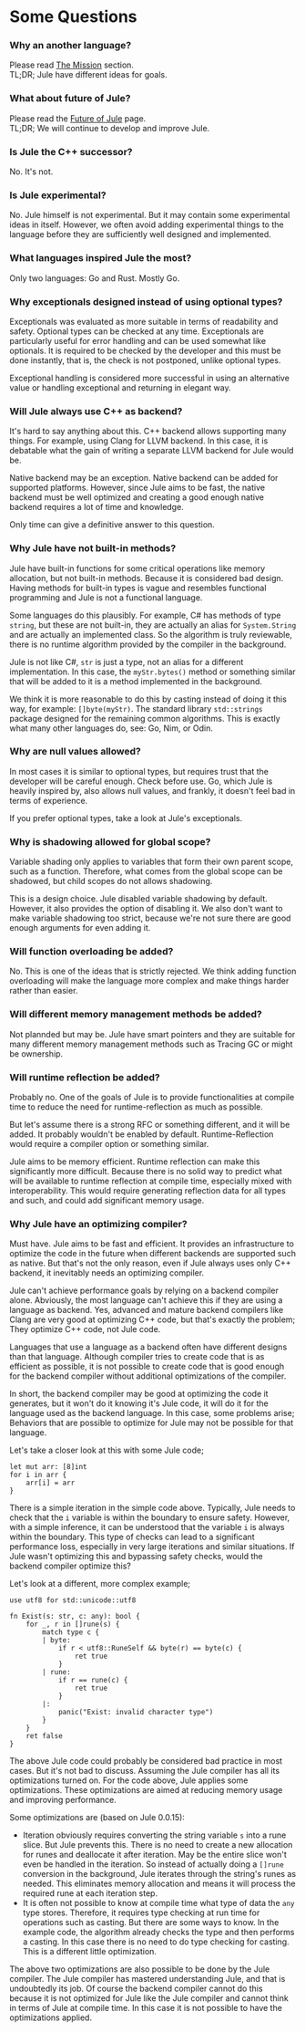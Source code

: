 # Some Questions

### Why an another language?

Please read [The Mission](/the-mission) section.\
TL;DR; Jule have different ideas for goals.

### What about future of Jule?

Please read the [Future of Jule](https://jule.dev/future-of-jule) page.\
TL;DR; We will continue to develop and improve Jule.

### Is Jule the C++ successor?

No. It's not.

### Is Jule experimental?

No. Jule himself is not experimental. But it may contain some experimental ideas in itself. However, we often avoid adding experimental things to the language before they are sufficiently well designed and implemented.

### What languages inspired Jule the most?

Only two languages: Go and Rust. Mostly Go.

### Why exceptionals designed instead of using optional types?

Exceptionals was evaluated as more suitable in terms of readability and safety. Optional types can be checked at any time. Exceptionals are particularly useful for error handling and can be used somewhat like optionals. It is required to be checked by the developer and this must be done instantly, that is, the check is not postponed, unlike optional types.

Exceptional handling is considered more successful in using an alternative value or handling exceptional and returning in elegant way.

### Will Jule always use C++ as backend?

It's hard to say anything about this. C++ backend allows supporting many things. For example, using Clang for LLVM backend. In this case, it is debatable what the gain of writing a separate LLVM backend for Jule would be.

Native backend may be an exception. Native backend can be added for supported platforms. However, since Jule aims to be fast, the native backend must be well optimized and creating a good enough native backend requires a lot of time and knowledge.

Only time can give a definitive answer to this question.

### Why Jule have not built-in methods?

Jule have built-in functions for some critical operations like memory allocation, but not built-in methods. Because it is considered bad design. Having methods for built-in types is vague and resembles functional programming and Jule is not a functional language.

Some languages ​​do this plausibly. For example, C# has methods of type `string`, but these are not built-in, they are actually an alias for `System.String` and are actually an implemented class. So the algorithm is truly reviewable, there is no runtime algorithm provided by the compiler in the background.

Jule is not like C#, `str` is just a type, not an alias for a different implementation. In this case, the `myStr.bytes()` method or something similar that will be added to it is a method implemented in the background.

We think it is more reasonable to do this by casting instead of doing it this way, for example: `[]byte(myStr)`. The standard library `std::strings` package designed for the remaining common algorithms. This is exactly what many other languages ​​do, see: Go, Nim, or Odin.

### Why are null values ​allowed?

In most cases it is similar to optional types, but requires trust that the developer will be careful enough. Check before use. Go, which Jule is heavily inspired by, also allows null values, and frankly, it doesn't feel bad in terms of experience.

If you prefer optional types, take a look at Jule's exceptionals.

### Why is shadowing allowed for global scope?

Variable shading only applies to variables that form their own parent scope, such as a function. Therefore, what comes from the global scope can be shadowed, but child scopes do not allows shadowing.

This is a design choice. Jule disabled variable shadowing by default. However, it also provides the option of disabling it. We also don't want to make variable shadowing too strict, because we're not sure there are good enough arguments for even adding it.

### Will function overloading be added?

No. This is one of the ideas that is strictly rejected.
We think adding function overloading will make the language more complex and make things harder rather than easier.

### Will different memory management methods be added?

Not plannded but may be.
Jule have smart pointers and they are suitable for many different memory management methods such as Tracing GC or might be ownership.

### Will runtime reflection be added?

Probably no. One of the goals of Jule is to provide functionalities at compile time to reduce the need for runtime-reflection as much as possible.

But let's assume there is a strong RFC or something different, and it will be added. It probably wouldn't be enabled by default. Runtime-Reflection would require a compiler option or something similar.

Jule aims to be memory efficient. Runtime reflection can make this significantly more difficult. Because there is no solid way to predict what will be available to runtime reflection at compile time, especially mixed with interoperability. This would require generating reflection data for all types and such, and could add significant memory usage.

### Why Jule have an optimizing compiler?

Must have. Jule aims to be fast and efficient. It provides an infrastructure to optimize the code in the future when different backends are supported such as native. But that's not the only reason, even if Jule always uses only C++ backend, it inevitably needs an optimizing compiler.


Jule can't achieve performance goals by relying on a backend compiler alone. Abviously, the most language can't achieve this if they are using a language as backend. Yes, advanced and mature backend compilers like Clang are very good at optimizing C++ code, but that's exactly the problem; They optimize C++ code, not Jule code.

Languages ​​that use a language as a backend often have different designs than that language. Although compiler tries to create code that is as efficient as possible, it is not possible to create code that is good enough for the backend compiler without additional optimizations of the compiler.

In short, the backend compiler may be good at optimizing the code it generates, but it won't do it knowing it's Jule code, it will do it for the language used as the backend language. In this case, some problems arise; Behaviors that are possible to optimize for Jule may not be possible for that language.

Let's take a closer look at this with some Jule code;
```jule
let mut arr: [8]int
for i in arr {
    arr[i] = arr
}
```
There is a simple iteration in the simple code above. Typically, Jule needs to check that the `i` variable is within the boundary to ensure safety. However, with a simple inference, it can be understood that the variable `i` is always within the boundary. This type of checks can lead to a significant performance loss, especially in very large iterations and similar situations. If Jule wasn't optimizing this and bypassing safety checks, would the backend compiler optimize this?

Let's look at a different, more complex example;
```jule
use utf8 for std::unicode::utf8

fn Exist(s: str, c: any): bool {
    for _, r in []rune(s) {
        match type c {
        | byte:
            if r < utf8::RuneSelf && byte(r) == byte(c) {
                ret true
            }
        | rune:
            if r == rune(c) {
                ret true
            }
        |:
            panic("Exist: invalid character type")
        }
    }
    ret false
}
```
The above Jule code could probably be considered bad practice in most cases. But it's not bad to discuss. Assuming the Jule compiler has all its optimizations turned on. For the code above, Jule applies some optimizations. These optimizations are aimed at reducing memory usage and improving performance.

Some optimizations are (based on Jule 0.0.15):
- Iteration obviously requires converting the string variable `s` into a rune slice. But Jule prevents this. There is no need to create a new allocation for runes and deallocate it after iteration. May be the entire slice won't even be handled in the iteration. So instead of actually doing a `[]rune` conversion in the background, Jule iterates through the string's runes as needed. This eliminates memory allocation and means it will process the required rune at each iteration step.
- It is often not possible to know at compile time what type of data the `any` type stores. Therefore, it requires type checking at run time for operations such as casting. But there are some ways to know. In the example code, the algorithm already checks the type and then performs a casting. In this case there is no need to do type checking for casting. This is a different little optimization.

The above two optimizations are also possible to be done by the Jule compiler. The Jule compiler has mastered understanding Jule, and that is undoubtedly its job. Of course the backend compiler cannot do this because it is not optimized for Jule like the Jule compiler and cannot think in terms of Jule at compile time. In this case it is not possible to have the optimizations applied.